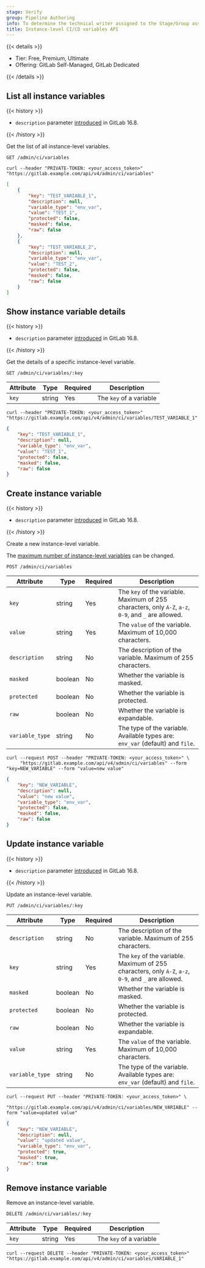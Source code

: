 ```yaml
---
stage: Verify
group: Pipeline Authoring
info: To determine the technical writer assigned to the Stage/Group associated with this page, see https://handbook.gitlab.com/handbook/product/ux/technical-writing/#assignments
title: Instance-level CI/CD variables API
---
```


{{< details >}}

- Tier: Free, Premium, Ultimate
- Offering: GitLab Self-Managed, GitLab Dedicated

{{< /details >}}

## List all instance variables

{{< history >}}

- `description` parameter [introduced](https://gitlab.com/gitlab-org/gitlab/-/issues/418331) in GitLab 16.8.

{{< /history >}}

Get the list of all instance-level variables.

```plaintext
GET /admin/ci/variables
```

```shell
curl --header "PRIVATE-TOKEN: <your_access_token>" "https://gitlab.example.com/api/v4/admin/ci/variables"
```

```json
[
    {
        "key": "TEST_VARIABLE_1",
        "description": null,
        "variable_type": "env_var",
        "value": "TEST_1",
        "protected": false,
        "masked": false,
        "raw": false
    },
    {
        "key": "TEST_VARIABLE_2",
        "description": null,
        "variable_type": "env_var",
        "value": "TEST_2",
        "protected": false,
        "masked": false,
        "raw": false
    }
]
```

## Show instance variable details

{{< history >}}

- `description` parameter [introduced](https://gitlab.com/gitlab-org/gitlab/-/issues/418331) in GitLab 16.8.

{{< /history >}}

Get the details of a specific instance-level variable.

```plaintext
GET /admin/ci/variables/:key
```

| Attribute | Type    | Required | Description |
|-----------|---------|----------|-------------|
| `key`     | string  | Yes      | The `key` of a variable |

```shell
curl --header "PRIVATE-TOKEN: <your_access_token>" "https://gitlab.example.com/api/v4/admin/ci/variables/TEST_VARIABLE_1"
```

```json
{
    "key": "TEST_VARIABLE_1",
    "description": null,
    "variable_type": "env_var",
    "value": "TEST_1",
    "protected": false,
    "masked": false,
    "raw": false
}
```

## Create instance variable

{{< history >}}

- `description` parameter [introduced](https://gitlab.com/gitlab-org/gitlab/-/issues/418331) in GitLab 16.8.

{{< /history >}}

Create a new instance-level variable.

The [maximum number of instance-level variables](../administration/instance_limits.md#cicd-variable-limits) can be changed.

```plaintext
POST /admin/ci/variables
```

| Attribute       | Type    | Required | Description |
|-----------------|---------|----------|-------------|
| `key`           | string  | Yes      | The `key` of the variable. Maximum of 255 characters, only `A-Z`, `a-z`, `0-9`, and `_` are allowed. |
| `value`         | string  | Yes      | The `value` of the variable. Maximum of 10,000 characters. |
| `description`   | string  | No       | The description of the variable. Maximum of 255 characters. |
| `masked`        | boolean | No       | Whether the variable is masked. |
| `protected`     | boolean | No       | Whether the variable is protected. |
| `raw`           | boolean | No       | Whether the variable is expandable. |
| `variable_type` | string  | No       | The type of the variable. Available types are: `env_var` (default) and `file`. |

```shell
curl --request POST --header "PRIVATE-TOKEN: <your_access_token>" \
     "https://gitlab.example.com/api/v4/admin/ci/variables" --form "key=NEW_VARIABLE" --form "value=new value"
```

```json
{
    "key": "NEW_VARIABLE",
    "description": null,
    "value": "new value",
    "variable_type": "env_var",
    "protected": false,
    "masked": false,
    "raw": false
}
```

## Update instance variable

{{< history >}}

- `description` parameter [introduced](https://gitlab.com/gitlab-org/gitlab/-/issues/418331) in GitLab 16.8.

{{< /history >}}

Update an instance-level variable.

```plaintext
PUT /admin/ci/variables/:key
```

| Attribute       | Type    | Required | Description |
|-----------------|---------|----------|-------------|
| `description`   | string  | No       | The description of the variable. Maximum of 255 characters. |
| `key`           | string  | Yes      | The `key` of the variable. Maximum of 255 characters, only `A-Z`, `a-z`, `0-9`, and `_` are allowed. |
| `masked`        | boolean | No       | Whether the variable is masked. |
| `protected`     | boolean | No       | Whether the variable is protected. |
| `raw`           | boolean | No       | Whether the variable is expandable. |
| `value`         | string  | Yes      | The `value` of the variable. Maximum of 10,000 characters. |
| `variable_type` | string  | No       | The type of the variable. Available types are: `env_var` (default) and `file`. |

```shell
curl --request PUT --header "PRIVATE-TOKEN: <your_access_token>" \
     "https://gitlab.example.com/api/v4/admin/ci/variables/NEW_VARIABLE" --form "value=updated value"
```

```json
{
    "key": "NEW_VARIABLE",
    "description": null,
    "value": "updated value",
    "variable_type": "env_var",
    "protected": true,
    "masked": true,
    "raw": true
}
```

## Remove instance variable

Remove an instance-level variable.

```plaintext
DELETE /admin/ci/variables/:key
```

| Attribute | Type   | Required | Description |
|-----------|--------|----------|-------------|
| `key`     | string | Yes      | The `key` of a variable |

```shell
curl --request DELETE --header "PRIVATE-TOKEN: <your_access_token>" "https://gitlab.example.com/api/v4/admin/ci/variables/VARIABLE_1"
```
